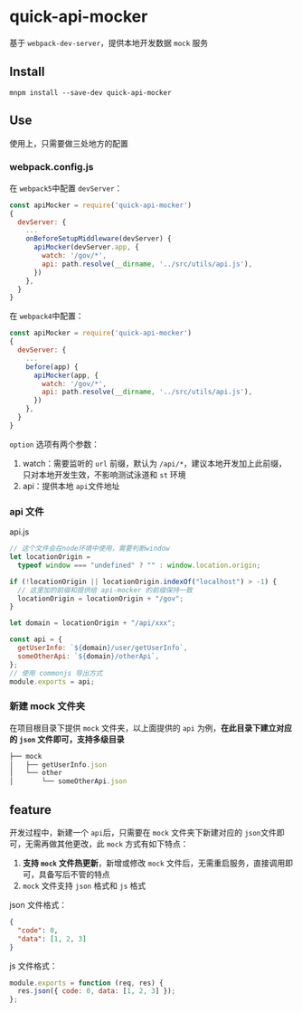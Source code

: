 # quick-api-mocker

基于 `webpack-dev-server`，提供本地开发数据 `mock` 服务

## Install

```shell
mnpm install --save-dev quick-api-mocker
```

## Use

使用上，只需要做三处地方的配置

### webpack.config.js

在 `webpack5`中配置 `devServer`：

```js
const apiMocker = require('quick-api-mocker')
{
  devServer: {
    ...
    onBeforeSetupMiddleware(devServer) {
      apiMocker(devServer.app, {
        watch: '/gov/*',
        api: path.resolve(__dirname, '../src/utils/api.js'),
      })
    },
  }
}
```

在 `webpack4`中配置：

```js
const apiMocker = require('quick-api-mocker')
{
  devServer: {
    ...
    before(app) {
      apiMocker(app, {
        watch: '/gov/*',
        api: path.resolve(__dirname, '../src/utils/api.js'),
      })
    },
  }
}
```

`option` 选项有两个参数：

1. watch：需要监听的 `url` 前缀，默认为 `/api/*`，建议本地开发加上此前缀，只对本地开发生效，不影响测试泳道和 `st` 环境
2. api：提供本地 `api`文件地址

### api 文件

api.js

```js
// 这个文件会在node环境中使用，需要判断window
let locationOrigin =
  typeof window === "undefined" ? "" : window.location.origin;

if (!locationOrigin || locationOrigin.indexOf("localhost") > -1) {
  // 这里加的前缀和提供给 api-mocker 的前缀保持一致
  locationOrigin = locationOrigin + "/gov";
}

let domain = locationOrigin + "/api/xxx";

const api = {
  getUserInfo: `${domain}/user/getUserInfo`,
  someOtherApi: `${domain}/otherApi`,
};
// 使用 commonjs 导出方式
module.exports = api;
```

### 新建 mock 文件夹

在项目根目录下提供 `mock` 文件夹，以上面提供的 `api` 为例，**在此目录下建立对应的 `json` 文件即可，支持多级目录**

```js
├── mock
│   ├── getUserInfo.json
│   └── other
│       └── someOtherApi.json

```

## feature

开发过程中，新建一个 `api`后，只需要在 `mock` 文件夹下新建对应的 `json`文件即可，无需再做其他更改，此 `mock` 方式有如下特点：

1. **支持 `mock` 文件热更新**，新增或修改 `mock` 文件后，无需重启服务，直接调用即可，具备写后不管的特点
2. `mock` 文件支持 `json` 格式和 `js` 格式

json 文件格式：

```json
{
  "code": 0,
  "data": [1, 2, 3]
}
```

js 文件格式：

```js
module.exports = function (req, res) {
  res.json({ code: 0, data: [1, 2, 3] });
};
```
